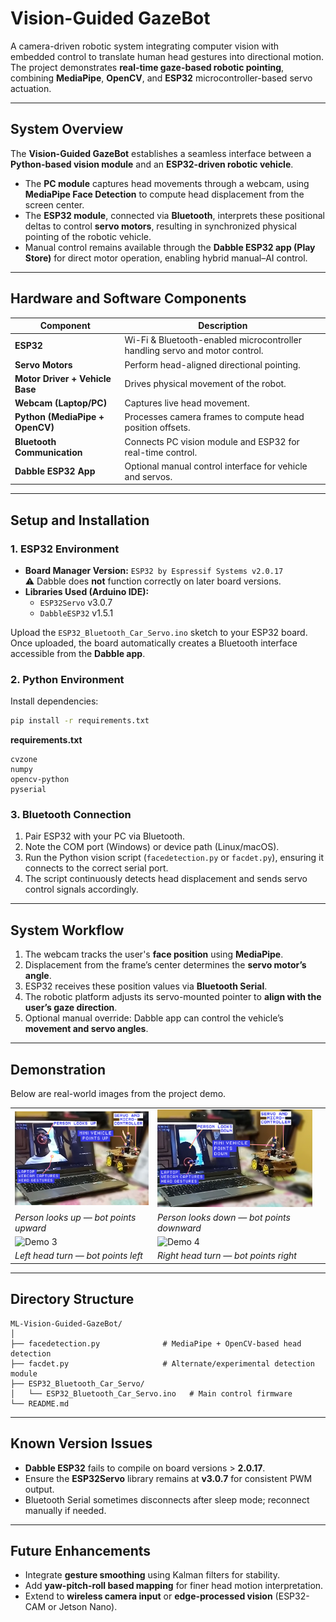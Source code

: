 # Vision-Guided GazeBot

A camera-driven robotic system integrating computer vision with embedded control to translate human head gestures into directional motion. The project demonstrates **real-time gaze-based robotic pointing**, combining **MediaPipe**, **OpenCV**, and **ESP32** microcontroller-based servo actuation.

---

## System Overview

The **Vision-Guided GazeBot** establishes a seamless interface between a **Python-based vision module** and an **ESP32-driven robotic vehicle**.
- The **PC module** captures head movements through a webcam, using **MediaPipe Face Detection** to compute head displacement from the screen center.
- The **ESP32 module**, connected via **Bluetooth**, interprets these positional deltas to control **servo motors**, resulting in synchronized physical pointing of the robotic vehicle.
- Manual control remains available through the **Dabble ESP32 app (Play Store)** for direct motor operation, enabling hybrid manual–AI control.

---

## Hardware and Software Components

| Component | Description |
|------------|-------------|
| **ESP32** | Wi-Fi & Bluetooth-enabled microcontroller handling servo and motor control. |
| **Servo Motors** | Perform head-aligned directional pointing. |
| **Motor Driver + Vehicle Base** | Drives physical movement of the robot. |
| **Webcam (Laptop/PC)** | Captures live head movement. |
| **Python (MediaPipe + OpenCV)** | Processes camera frames to compute head position offsets. |
| **Bluetooth Communication** | Connects PC vision module and ESP32 for real-time control. |
| **Dabble ESP32 App** | Optional manual control interface for vehicle and servos. |

---

## Setup and Installation

### 1. ESP32 Environment
- **Board Manager Version:** `ESP32 by Espressif Systems v2.0.17`  
  ⚠️ Dabble does **not** function correctly on later board versions.
- **Libraries Used (Arduino IDE):**
  - `ESP32Servo` v3.0.7
  - `DabbleESP32` v1.5.1

Upload the `ESP32_Bluetooth_Car_Servo.ino` sketch to your ESP32 board.  
Once uploaded, the board automatically creates a Bluetooth interface accessible from the **Dabble app**.

### 2. Python Environment
Install dependencies:

```bash
pip install -r requirements.txt
```

**requirements.txt**
```
cvzone
numpy
opencv-python
pyserial
```

### 3. Bluetooth Connection
1. Pair ESP32 with your PC via Bluetooth.  
2. Note the COM port (Windows) or device path (Linux/macOS).  
3. Run the Python vision script (`facedetection.py` or `facdet.py`), ensuring it connects to the correct serial port.  
4. The script continuously detects head displacement and sends servo control signals accordingly.

---

## System Workflow

1. The webcam tracks the user's **face position** using **MediaPipe**.  
2. Displacement from the frame’s center determines the **servo motor’s angle**.  
3. ESP32 receives these position values via **Bluetooth Serial**.  
4. The robotic platform adjusts its servo-mounted pointer to **align with the user’s gaze direction**.  
5. Optional manual override: Dabble app can control the vehicle’s **movement and servo angles**.

---

## Demonstration

Below are real-world images from the project demo.

| | | |
|-|-|-|
| ![Demo 1](images/demo_up.png) | ![Demo 2](images/demo_down.png) |
| *Person looks up — bot points upward* | *Person looks down — bot points downward* |
| ![Demo 3](images/demo_left.png) | ![Demo 4](images/demo_right.png) |
| *Left head turn — bot points left* | *Right head turn — bot points right* |

---

## Directory Structure

```
ML-Vision-Guided-GazeBot/
│
├── facedetection.py              # MediaPipe + OpenCV-based head detection
├── facdet.py                     # Alternate/experimental detection module
├── ESP32_Bluetooth_Car_Servo/
│   └── ESP32_Bluetooth_Car_Servo.ino   # Main control firmware
└── README.md
```

---

## Known Version Issues
- **Dabble ESP32** fails to compile on board versions > **2.0.17**.  
- Ensure the **ESP32Servo** library remains at **v3.0.7** for consistent PWM output.  
- Bluetooth Serial sometimes disconnects after sleep mode; reconnect manually if needed.

---

## Future Enhancements
- Integrate **gesture smoothing** using Kalman filters for stability.  
- Add **yaw-pitch-roll based mapping** for finer head motion interpretation.  
- Extend to **wireless camera input** or **edge-processed vision** (ESP32-CAM or Jetson Nano).
